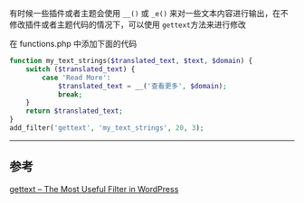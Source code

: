 <!-- title:WordPress 使用 gettext 来替换内容 -->
<!-- keywords:WordPress -->

有时候一些插件或者主题会使用 `__()` 或 `_e()` 来对一些文本内容进行输出，在不修改插件或者主题代码的情况下，可以使用 `gettext`方法来进行修改

在 functions.php 中添加下面的代码

```php
function my_text_strings($translated_text, $text, $domain) {
	switch ($translated_text) {
		case 'Read More':
			$translated_text = __('查看更多', $domain);
			break;
	}
	return $translated_text;
}
add_filter('gettext', 'my_text_strings', 20, 3);
```

---

## 参考

[gettext – The Most Useful Filter in WordPress](https://speakinginbytes.com/2013/10/gettext-filter-wordpress/)